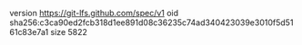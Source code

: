 version https://git-lfs.github.com/spec/v1
oid sha256:c3ca90ed2fcb318d1ee891d08c36235c74ad340423039e3010f5d5161c83e7a1
size 5822
